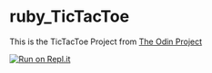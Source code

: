 # ruby_TicTacToe
This is the TicTacToe Project from [The Odin Project](https://www.theodinproject.com/lessons/ruby-tic-tac-toe)

[![Run on Repl.it](https://repl.it/badge/github/@stxss/TicTacToe#main.rb)](https://github.com/stxss/ruby-tictactoe)
